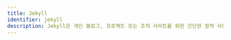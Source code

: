 ```yaml
---
title: Jekyll
identifier: jekyll
description: Jekyll은 개인 블로그, 프로젝트 또는 조직 사이트를 위한 간단한 정적 사이트 생성기입니다.
---
```

